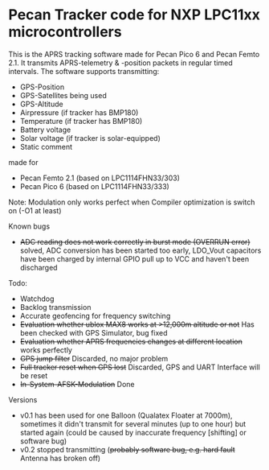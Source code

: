 Pecan Tracker code for NXP LPC11xx microcontrollers
===================================================

This is the APRS tracking software made for Pecan Pico 6 and Pecan Femto 2.1. It transmits APRS-telemetry & -position packets in regular timed intervals. The software supports transmitting:
- GPS-Position
- GPS-Satellites being used
- GPS-Altitude
- Airpressure (if tracker has BMP180)
- Temperature (if tracker has BMP180)
- Battery voltage
- Solar voltage (if tracker is solar-equipped)
- Static comment

made for
  * Pecan Femto 2.1 (based on LPC1114FHN33/303)
  * Pecan Pico 6 (based on LPC1114FHN33/333)

Note: Modulation only works perfect when Compiler optimization is switch on (-O1 at least)

Known bugs
  * ~~ADC reading does not work correctly in burst mode (OVERRUN error)~~ solved, ADC conversion has been started too early, LDO_Vout capacitors have been charged by internal GPIO pull up to VCC and haven't been discharged

Todo:
  * Watchdog
  * Backlog transmission
  * Accurate geofencing for frequency switching
  * ~~Evaluation whether ublox MAX8 works at >12,000m altitude or not~~ Has been checked with GPS Simulator, bug fixed
  * ~~Evaluation whether APRS frequencies changes at different location~~ works perfectly
  * ~~GPS jump filter~~ Discarded, no major problem
  * ~~Full tracker reset when GPS lost~~ Discarded, GPS and UART Interface will be reset
  * ~~In-System-AFSK-Modulation~~ Done

Versions
  * v0.1 has been used for one Balloon (Qualatex Floater at 7000m), sometimes it didn't transmit for several minutes (up to one hour) but started again (could be caused by inaccurate frequency [shifting] or software bug)
  * v0.2 stopped transmitting (~~probably software bug, e.g. hard fault~~ Antenna has broken off)
